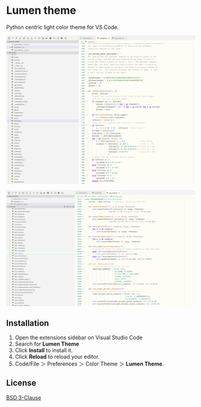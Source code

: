 # Lumen theme

Python centric light color theme for VS Code.

<div align="center">

![lumen-logotype](images/theme.png)

![lumen-logotype](images/theme2.png)

</div>



## Installation

1. Open the extensions sidebar on Visual Studio Code
2. Search for **Lumen Theme**
3. Click **Install** to install it.
4. Click **Reload** to reload your editor.
5. Code/File ＞ Preferences ＞ Color Theme ＞ **Lumen Theme**.

## License

[BSD 3-Clause](https://github.com/pavel-slepenkov/vs-code-lumen-theme/blob/main/LICENSE.txt)